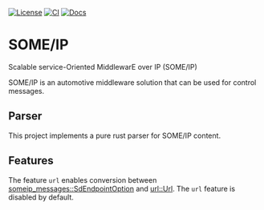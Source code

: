 [![License](https://img.shields.io/badge/License-Apache_2.0-blue.svg)](https://opensource.org/licenses/Apache-2.0)
[![CI](https://img.shields.io/github/workflow/status/esrlabs/someip/CI)](https://github.com/esrlabs/someip/actions)
[![Docs](https://img.shields.io/badge/docs-here-green)](https://esrlabs.github.io/someip/someip_messages)

# SOME/IP

Scalable service-Oriented MiddlewarE over IP (SOME/IP)

SOME/IP is an automotive middleware solution that can be used for control messages.

## Parser

This project implements a pure rust parser for SOME/IP content.

## Features

The feature `url` enables conversion between [someip_messages::SdEndpointOption](https://esrlabs.github.io/someip/someip_messages/struct.SdEndpointOption.html) and [url::Url](https://docs.rs/url/2.2.0/url/struct.Url.html). The `url` feature is disabled by default.